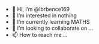 - 👋 Hi, I’m @lbrbence169
- 👀 I’m interested in nothing
- 🌱 I’m currently learning MATHS
- 💞️ I’m looking to collaborate on ...
- 📫 How to reach me ...

<!---
lbrbence169/lbrbence169 is a ✨ special ✨ repository because its `README.md` (this file) appears on your GitHub profile.
You can click the Preview link to take a look at your changes.
--->
